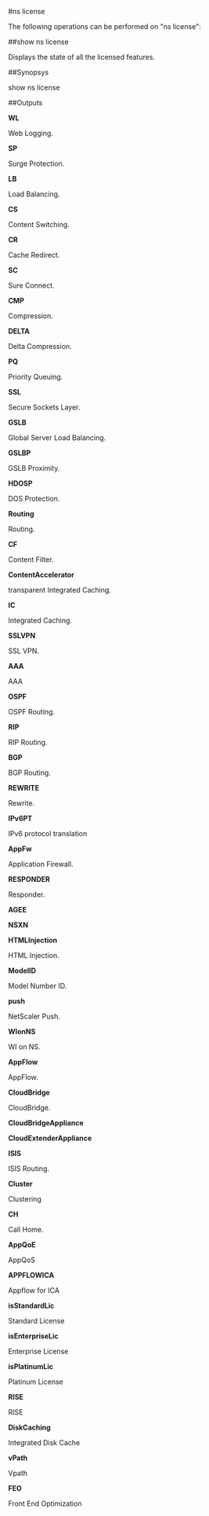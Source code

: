 #ns license

The following operations can be performed on "ns license":


##show ns license

Displays the state of all the licensed features.


##Synopsys

show ns license


##Outputs

<b>WL</b>
Web Logging.

<b>SP</b>
Surge Protection.

<b>LB</b>
Load Balancing.

<b>CS</b>
Content Switching.

<b>CR</b>
Cache Redirect.

<b>SC</b>
Sure Connect.

<b>CMP</b>
Compression.

<b>DELTA</b>
Delta Compression.

<b>PQ</b>
Priority Queuing.

<b>SSL</b>
Secure Sockets Layer.

<b>GSLB</b>
Global Server Load Balancing.

<b>GSLBP</b>
GSLB Proximity.

<b>HDOSP</b>
DOS Protection.

<b>Routing</b>
Routing.

<b>CF</b>
Content Filter.

<b>ContentAccelerator</b>
transparent Integrated Caching.

<b>IC</b>
Integrated Caching.

<b>SSLVPN</b>
SSL VPN.

<b>AAA</b>
AAA

<b>OSPF</b>
OSPF Routing.

<b>RIP</b>
RIP Routing.

<b>BGP</b>
BGP Routing.

<b>REWRITE</b>
Rewrite.

<b>IPv6PT</b>
IPv6 protocol translation

<b>AppFw</b>
Application Firewall.

<b>RESPONDER</b>
Responder.

<b>AGEE</b>

<b>NSXN</b>

<b>HTMLInjection</b>
HTML Injection.

<b>ModelID</b>
Model Number ID.

<b>push</b>
NetScaler Push.

<b>WIonNS</b>
WI on NS.

<b>AppFlow</b>
AppFlow.

<b>CloudBridge</b>
CloudBridge.

<b>CloudBridgeAppliance</b>

<b>CloudExtenderAppliance</b>

<b>ISIS</b>
ISIS Routing.

<b>Cluster</b>
Clustering

<b>CH</b>
Call Home.

<b>AppQoE</b>
AppQoS

<b>APPFLOWICA</b>
Appflow for ICA

<b>isStandardLic</b>
Standard License

<b>isEnterpriseLic</b>
Enterprise License

<b>isPlatinumLic</b>
Platinum License

<b>RISE</b>
RISE

<b>DiskCaching</b>
Integrated Disk Cache

<b>vPath</b>
Vpath

<b>FEO</b>
Front End Optimization



